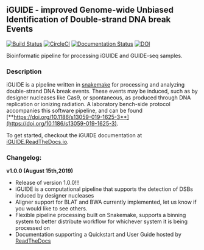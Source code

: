 ## iGUIDE - improved Genome-wide Unbiased Identification of Double-strand DNA break Events
[![Build Status](https://travis-ci.org/bushmanlab/iGUIDE.svg?branch=master)](https://travis-ci.org/bushmanlab/iGUIDE)
[![CircleCI](https://circleci.com/gh/BushmanLab/iGUIDE.svg?style=svg)](https://circleci.com/gh/bushmanlab/iGUIDE)
[![Documentation Status](https://readthedocs.org/projects/iguide/badge/?version=latest)](http://iguide.readthedocs.io/en/latest/?badge=latest)
[![DOI](https://zenodo.org/badge/88088016.svg)](https://zenodo.org/badge/latestdoi/88088016)


Bioinformatic pipeline for processing iGUIDE and GUIDE-seq samples.

### Description
iGUIDE is a pipeline written in [snakemake](http://snakemake.readthedocs.io/) for processing and analyzing double-strand DNA break events. These events may be induced, such as by designer nucleases like Cas9, or spontaneous, as produced through DNA replication or ionizing radiation. A laboratory bench-side protocol accompanies this software pipeline, and can be found [**https://doi.org/10.1186/s13059-019-1625-3**](https://doi.org/10.1186/s13059-019-1625-3). 

To get started, checkout the iGUIDE documentation at [iGUIDE.ReadTheDocs.io](https://iguide.readthedocs.io/).

### Changelog:

**v1.0.0 (August 15th,2019)**

* Release of version 1.0.0!!!
* iGUIDE is a computational pipeline that supports the detection of DSBs induced
  by designer nucleases
* Aligner support for BLAT and BWA currently implemented, let us know if you 
  would like to see others.
* Flexible pipeline processing built on Snakemake, supports a binning system
  to better distribute workflow for whichever system it is being processed on
* Documentation supporting a Quickstart and User Guide hosted by [ReadTheDocs](https://iguide.readthedocs.io/)
